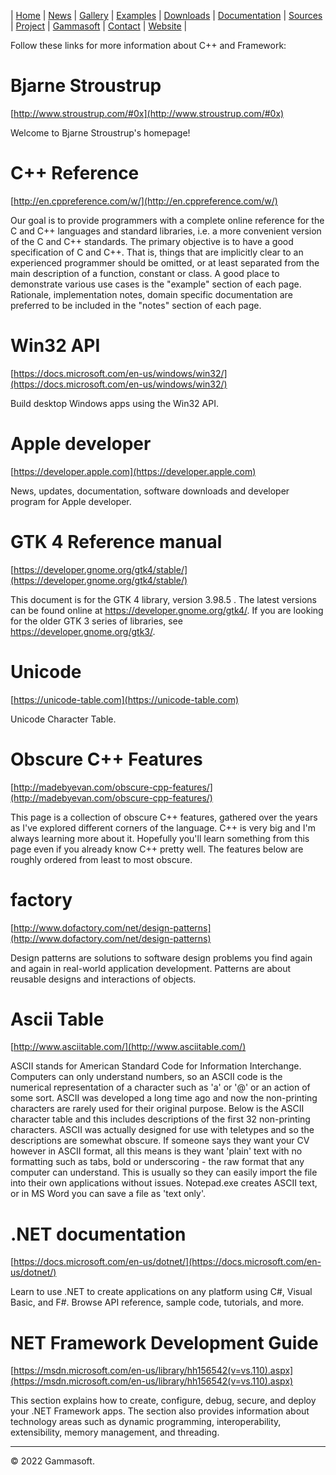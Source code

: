 | [Home](home.md) | [News](news.md) | [Gallery](gallery.md) | [Examples](examples.md) | [Downloads](downloads.md) | [Documentation](documentation.md) | [Sources](https://github.com/gammasoft71/xtd) | [Project](https://sourceforge.net/projects/xtdpro/) | [Gammasoft](gammasoft.md)  | [Contact](contact.md) | [Website](https://gammasoft71.wixsite.com/xtdpro) |

Follow these links for more information about C++ and Framework:

# Bjarne Stroustrup

[http://www.stroustrup.com/#0x](http://www.stroustrup.com/#0x)

Welcome to Bjarne Stroustrup's homepage!

# C++ Reference

[http://en.cppreference.com/w/](http://en.cppreference.com/w/)

Our goal is to provide programmers with a complete online reference for the C and C++ languages and standard libraries, i.e. a more convenient version of the C and C++ standards.
The primary objective is to have a good specification of C and C++. That is, things that are implicitly clear to an experienced programmer should be omitted, or at least separated from the main description of a function, constant or class. A good place to demonstrate various use cases is the "example" section of each page. Rationale, implementation notes, domain specific documentation are preferred to be included in the "notes" section of each page.

# Win32 API

[https://docs.microsoft.com/en-us/windows/win32/](https://docs.microsoft.com/en-us/windows/win32/)

Build desktop Windows apps using the Win32 API.

# Apple developer

[https://developer.apple.com](https://developer.apple.com)

News, updates, documentation, software downloads and developer program for Apple developer.

# GTK 4 Reference manual

[https://developer.gnome.org/gtk4/stable/](https://developer.gnome.org/gtk4/stable/)

This document is for the GTK 4 library, version 3.98.5 . The latest versions can be found online at https://developer.gnome.org/gtk4/. If you are looking for the older GTK 3 series of libraries, see https://developer.gnome.org/gtk3/.

# Unicode

[https://unicode-table.com](https://unicode-table.com)

Unicode Character Table.

# Obscure C++ Features

[http://madebyevan.com/obscure-cpp-features/](http://madebyevan.com/obscure-cpp-features/)

This page is a collection of obscure C++ features, gathered over the years as I've explored different corners of the language. C++ is very big and I'm always learning more about it. Hopefully you'll learn something from this page even if you already know C++ pretty well. The features below are roughly ordered from least to most obscure.

# factory

[http://www.dofactory.com/net/design-patterns](http://www.dofactory.com/net/design-patterns)

Design patterns are solutions to software design problems you find again and again in real-world application development. Patterns are about reusable designs and interactions of objects.

# Ascii Table

[http://www.asciitable.com/](http://www.asciitable.com/)

ASCII stands for American Standard Code for Information Interchange. Computers can only understand numbers, so an ASCII code is the numerical representation of a character such as 'a' or '@' or an action of some sort. ASCII was developed a long time ago and now the non-printing characters are rarely used for their original purpose. Below is the ASCII character table and this includes descriptions of the first 32 non-printing characters. ASCII was actually designed for use with teletypes and so the descriptions are somewhat obscure. If someone says they want your CV however in ASCII format, all this means is they want 'plain' text with no formatting such as tabs, bold or underscoring - the raw format that any computer can understand. This is usually so they can easily import the file into their own applications without issues. Notepad.exe creates ASCII text, or in MS Word you can save a file as 'text only'.

# .NET documentation

[https://docs.microsoft.com/en-us/dotnet/](https://docs.microsoft.com/en-us/dotnet/)

Learn to use .NET to create applications on any platform using C#, Visual Basic, and F#. Browse API reference, sample code, tutorials, and more.

# NET Framework Development Guide

[https://msdn.microsoft.com/en-us/library/hh156542(v=vs.110).aspx](https://msdn.microsoft.com/en-us/library/hh156542(v=vs.110).aspx)

This section explains how to create, configure, debug, secure, and deploy your .NET Framework apps. The section also provides information about technology areas such as dynamic programming, interoperability, extensibility, memory management, and threading.

______________________________________________________________________________________________

© 2022 Gammasoft.
